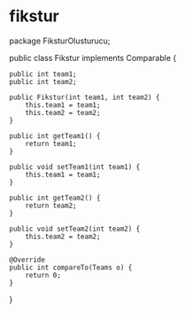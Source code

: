 # fikstur
package FiksturOlusturucu;

public class Fikstur implements Comparable<Teams> {

    public int team1;
    public int team2;

    public Fikstur(int team1, int team2) {
        this.team1 = team1;
        this.team2 = team2;
    }

    public int getTeam1() {
        return team1;
    }

    public void setTeam1(int team1) {
        this.team1 = team1;
    }

    public int getTeam2() {
        return team2;
    }

    public void setTeam2(int team2) {
        this.team2 = team2;
    }

    @Override
    public int compareTo(Teams o) {
        return 0;
    }

}
